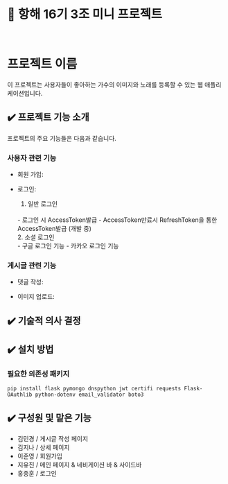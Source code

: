 # 🚢 항해 16기 3조 미니 프로젝트
</br>

# 프로젝트 이름
이 프로젝트는 사용자들이 좋아하는 가수의 이미지와 노래를 등록할 수 있는 웹 애플리케이션입니다.


## ✔️ 프로젝트 기능 소개
프로젝트의 주요 기능들은 다음과 같습니다.

### 사용자 관련 기능

- 회원 가입:
 
- 로그인:
  1. 일반 로그인
  </br>
  - 로그인 시 AccessToken발급
  - AccessToken만료시 RefreshToken을 통한 AccessToken발급 (개발 중)
  </br>
  2. 소셜 로그인
  </br>
  - 구글 로그인 기능
  - 카카오 로그인 기능

### 게시글 관련 기능

- 댓글 작성:

- 이미지 업로드:


## ✔️ 기술적 의사 결정

## ✔️ 설치 방법
### 필요한 의존성 패키지
```
pip install flask pymongo dnspython jwt certifi requests Flask-OAuthlib python-dotenv email_validator boto3
```

## ✔️ 구성원 및 맡은 기능
+ 김민경 / 게시글 작성 페이지
+ 김지나 / 상세 페이지
+ 이준영 / 회원가입
+ 지유진 / 메인 페이지 & 네비게이션 바 & 사이드바
+ 홍종훈 / 로그인
